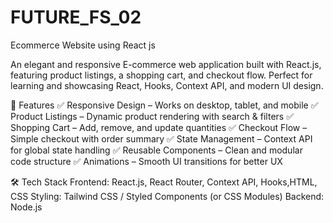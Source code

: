 # FUTURE_FS_02
Ecommerce Website using React js

An elegant and responsive E-commerce web application built with React.js, featuring product listings, a shopping cart, and checkout flow.
Perfect for learning and showcasing React, Hooks, Context API, and modern UI design.

🚀 Features
✅ Responsive Design – Works on desktop, tablet, and mobile
✅ Product Listings – Dynamic product rendering with search & filters
✅ Shopping Cart – Add, remove, and update quantities
✅ Checkout Flow – Simple checkout with order summary
✅ State Management – Context API for global state handling
✅ Reusable Components – Clean and modular code structure
✅ Animations – Smooth UI transitions for better UX

🛠️ Tech Stack
Frontend: React.js, React Router, Context API, Hooks,HTML, CSS
Styling: Tailwind CSS / Styled Components (or CSS Modules)
Backend: Node.js

